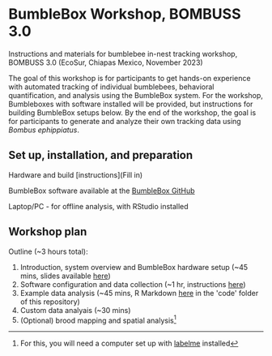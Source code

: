 # BumbleBox Workshop, BOMBUSS 3.0

Instructions and materials for bumblebee in-nest tracking workshop, BOMBUSS 3.0 (EcoSur, Chiapas Mexico, November 2023)

The goal of this workshop is for participants to get hands-on experience with automated tracking of individual bumblebees, behavioral quantification, and analysis using the BumbleBox system. For the workshop, Bumbleboxes with software installed will be provided, but instructions for building BumbleBox setups below. By the end of the workshop, the goal is for participants to generate and analyze their own tracking data using *Bombus ephippiatus*.

## Set up, installation, and preparation

Hardware and build [instructions](Fill in)

BumbleBox software available at the [BumbleBox GitHub](https://github.com/Crall-Lab/BumbleBox)

Laptop/PC - for offline analysis, with RStudio installed

## Workshop plan

Outline (~3 hours total):
1. Introduction, system overview and BumbleBox hardware setup (~45 mins, slides available [here](https://docs.google.com/presentation/d/15klv4ofLfibeXwSj6sTXaMAPqBVutmh1ZmYlQCuTMjQ/edit?usp=sharing))
2. Software configuration and data collection (~1 hr, instructions [here](https://docs.google.com/document/d/1W1RqzdQtSpiU0_YSXxmmbr3lTLMAUFm6OUdpjWXh3P8/edit?usp=sharing))
3. Example data analysis (~45 mins, R Markdown [here](https://github.com/Crall-Lab/Bumblebox_BOMBUSS/blob/main/code/ExampleBumbleboxAnalysis_BOMBUSS3.Rmd) in the 'code' folder of this repository)
4. Custom data analyais (~30 mins)
5. (Optional) brood mapping and spatial analysis[^1]


[^1]: For this, you will need a computer set up with [labelme](https://github.com/wkentaro/labelme) installed


